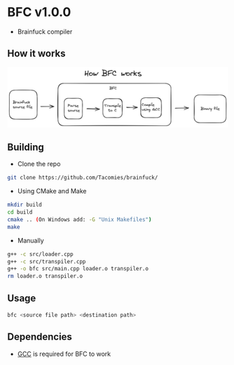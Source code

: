 # BFC v1.0.0
* Brainfuck compiler

## How it works
<img src="how-it-works.png"/>

## Building

* Clone the repo
```sh
git clone https://github.com/Tacomies/brainfuck/
```

* Using CMake and Make

```sh
mkdir build
cd build 
cmake .. (On Windows add: -G "Unix Makefiles")
make
```

* Manually

```sh
g++ -c src/loader.cpp
g++ -c src/transpiler.cpp
g++ -o bfc src/main.cpp loader.o transpiler.o
rm loader.o transpiler.o 
```

## Usage

```sh
bfc <source file path> <destination path>
```

## Dependencies
* [GCC](https://gcc.gnu.org/) is required for BFC to work
